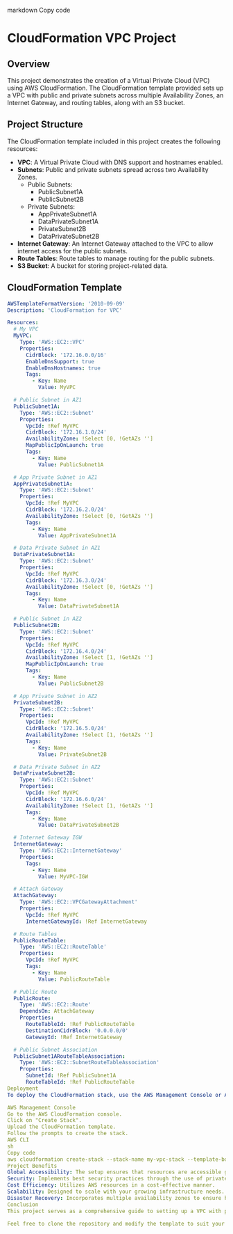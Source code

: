 markdown
Copy code
# CloudFormation VPC Project

## Overview

This project demonstrates the creation of a Virtual Private Cloud (VPC) using AWS CloudFormation. The CloudFormation template provided sets up a VPC with public and private subnets across multiple Availability Zones, an Internet Gateway, and routing tables, along with an S3 bucket.

## Project Structure

The CloudFormation template included in this project creates the following resources:

- **VPC**: A Virtual Private Cloud with DNS support and hostnames enabled.
- **Subnets**: Public and private subnets spread across two Availability Zones.
  - Public Subnets:
    - PublicSubnet1A
    - PublicSubnet2B
  - Private Subnets:
    - AppPrivateSubnet1A
    - DataPrivateSubnet1A
    - PrivateSubnet2B
    - DataPrivateSubnet2B
- **Internet Gateway**: An Internet Gateway attached to the VPC to allow internet access for the public subnets.
- **Route Tables**: Route tables to manage routing for the public subnets.
- **S3 Bucket**: A bucket for storing project-related data.

## CloudFormation Template

```yaml
AWSTemplateFormatVersion: '2010-09-09'
Description: 'CloudFormation for VPC'

Resources:
  # My VPC
  MyVPC:
    Type: 'AWS::EC2::VPC'
    Properties:
      CidrBlock: '172.16.0.0/16'
      EnableDnsSupport: true
      EnableDnsHostnames: true
      Tags: 
        - Key: Name
          Value: MyVPC

  # Public Subnet in AZ1
  PublicSubnet1A:
    Type: 'AWS::EC2::Subnet'
    Properties:
      VpcId: !Ref MyVPC
      CidrBlock: '172.16.1.0/24'
      AvailabilityZone: !Select [0, !GetAZs '']
      MapPublicIpOnLaunch: true
      Tags:
        - Key: Name
          Value: PublicSubnet1A

  # App Private Subnet in AZ1
  AppPrivateSubnet1A:
    Type: 'AWS::EC2::Subnet'
    Properties:
      VpcId: !Ref MyVPC
      CidrBlock: '172.16.2.0/24'
      AvailabilityZone: !Select [0, !GetAZs '']
      Tags:
        - Key: Name
          Value: AppPrivateSubnet1A

  # Data Private Subnet in AZ1
  DataPrivateSubnet1A:
    Type: 'AWS::EC2::Subnet'
    Properties:
      VpcId: !Ref MyVPC
      CidrBlock: '172.16.3.0/24'
      AvailabilityZone: !Select [0, !GetAZs '']
      Tags:
        - Key: Name
          Value: DataPrivateSubnet1A

  # Public Subnet in AZ2
  PublicSubnet2B:
    Type: 'AWS::EC2::Subnet'
    Properties:
      VpcId: !Ref MyVPC
      CidrBlock: '172.16.4.0/24'
      AvailabilityZone: !Select [1, !GetAZs '']
      MapPublicIpOnLaunch: true
      Tags:
        - Key: Name
          Value: PublicSubnet2B

  # App Private Subnet in AZ2
  PrivateSubnet2B:
    Type: 'AWS::EC2::Subnet'
    Properties:
      VpcId: !Ref MyVPC
      CidrBlock: '172.16.5.0/24'
      AvailabilityZone: !Select [1, !GetAZs '']
      Tags:
        - Key: Name
          Value: PrivateSubnet2B

  # Data Private Subnet in AZ2
  DataPrivateSubnet2B:
    Type: 'AWS::EC2::Subnet'
    Properties: 
      VpcId: !Ref MyVPC
      CidrBlock: '172.16.6.0/24'
      AvailabilityZone: !Select [1, !GetAZs '']
      Tags:
        - Key: Name
          Value: DataPrivateSubnet2B

  # Internet Gateway IGW
  InternetGateway:
    Type: 'AWS::EC2::InternetGateway'
    Properties:
      Tags:
        - Key: Name
          Value: MyVPC-IGW

  # Attach Gateway
  AttachGateway:
    Type: 'AWS::EC2::VPCGatewayAttachment'
    Properties:
      VpcId: !Ref MyVPC
      InternetGatewayId: !Ref InternetGateway  

  # Route Tables
  PublicRouteTable:
    Type: 'AWS::EC2::RouteTable'       
    Properties:
      VpcId: !Ref MyVPC
      Tags:
        - Key: Name
          Value: PublicRouteTable

  # Public Route
  PublicRoute:
    Type: 'AWS::EC2::Route'
    DependsOn: AttachGateway
    Properties:
      RouteTableId: !Ref PublicRouteTable
      DestinationCidrBlock: '0.0.0.0/0'
      GatewayId: !Ref InternetGateway  

  # Public Subnet Association
  PublicSubnet1ARouteTableAssociation:
    Type: 'AWS::EC2::SubnetRouteTableAssociation'           
    Properties:
      SubnetId: !Ref PublicSubnet1A 
      RouteTableId: !Ref PublicRouteTable
Deployment
To deploy the CloudFormation stack, use the AWS Management Console or AWS CLI:

AWS Management Console
Go to the AWS CloudFormation console.
Click on "Create Stack".
Upload the CloudFormation template.
Follow the prompts to create the stack.
AWS CLI
sh
Copy code
aws cloudformation create-stack --stack-name my-vpc-stack --template-body file://path/to/your/template.yaml
Project Benefits
Global Accessibility: The setup ensures that resources are accessible globally, enhancing the reach and availability of your applications.
Security: Implements best security practices through the use of private subnets and controlled access.
Cost Efficiency: Utilizes AWS resources in a cost-effective manner.
Scalability: Designed to scale with your growing infrastructure needs.
Disaster Recovery: Incorporates multiple availability zones to ensure high availability and disaster recovery.
Conclusion
This project serves as a comprehensive guide to setting up a VPC with public and private subnets, an Internet Gateway, and routing tables using AWS CloudFormation. It showcases the fundamental aspects of cloud infrastructure automation and management, providing a solid foundation for more advanced cloud architectures.

Feel free to clone the repository and modify the template to suit your specific requirements.
